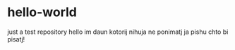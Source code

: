 # hello-world
just a test repository
hello im daun kotorij nihuja ne ponimatj
ja pishu chto bi pisatj!

